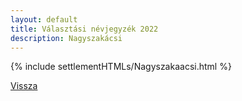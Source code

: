 ```yaml
---
layout: default
title: Választási névjegyzék 2022
description: Nagyszakácsi
---
```


{% include settlementHTMLs/Nagyszakaacsi.html %}

[Vissza](../)